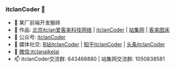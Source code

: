 ### itclanCoder 👋

- 🔭 某厂前端开发搬砖
- 🌱 作品: [北京itclan爱客来科技网络](https://itclan.cn) | [itclanCoder](https://coder.itclan.cn)  |  [站集网](https://zhanji.itclan.cn) | [客来图床](https://img.itclan.cn)
- 👯 公众号: [itclanCoder](https://mp.weixin.qq.com/s/EgSgGqMWoV4nrt7qPF9nzA)
- 🤔 媒体社交: [B站itclanCoder](https://space.bilibili.com/267957620) | [知乎itclanCoder](https://www.zhihu.com/people/itclan) | [头条itclanCoder](https://mp.toutiao.com/profile_v4/index)
- 💬 [微信:itclanaikelai](https://cdn.jsdelivr.net/gh/itclanCode/blogImgAssets/rightBarImgs/1606971811838-other-author-code.jpg)
- 📫 itclanCoder交流群: 643468880 | 站集网交流群: 1050838581
